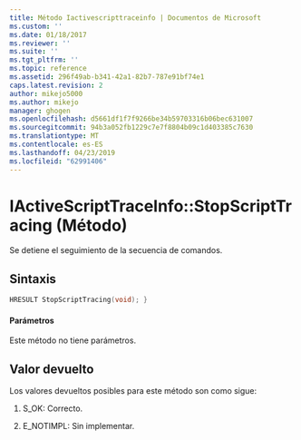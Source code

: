 ```yaml
---
title: Método Iactivescripttraceinfo | Documentos de Microsoft
ms.custom: ''
ms.date: 01/18/2017
ms.reviewer: ''
ms.suite: ''
ms.tgt_pltfrm: ''
ms.topic: reference
ms.assetid: 296f49ab-b341-42a1-82b7-787e91bf74e1
caps.latest.revision: 2
author: mikejo5000
ms.author: mikejo
manager: ghogen
ms.openlocfilehash: d5661df1f7f9266be34b59703316b06bec631007
ms.sourcegitcommit: 94b3a052fb1229c7e7f8804b09c1d403385c7630
ms.translationtype: MT
ms.contentlocale: es-ES
ms.lasthandoff: 04/23/2019
ms.locfileid: "62991406"
---
```

# <a name="iactivescripttraceinfostopscripttracing-method"></a>IActiveScriptTraceInfo::StopScriptTracing (Método)
Se detiene el seguimiento de la secuencia de comandos.  
  
## <a name="syntax"></a>Sintaxis  
  
```cpp
HRESULT StopScriptTracing(void); }  
```  
  
#### <a name="parameters"></a>Parámetros  
 Este método no tiene parámetros.  
  
## <a name="return-value"></a>Valor devuelto  
 Los valores devueltos posibles para este método son como sigue:  
  
1. S_OK: Correcto.  
  
2. E_NOTIMPL: Sin implementar.